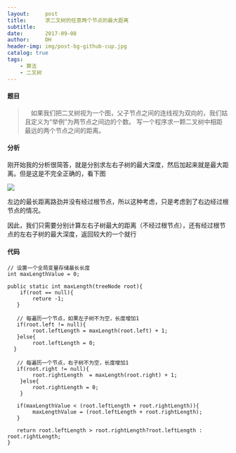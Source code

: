 ```yaml
---
layout:     post
title:      求二叉树的任意两个节点的最大距离
subtitle:   
date:       2017-09-08
author:     DH
header-img: img/post-bg-github-cup.jpg 
catalog: true
tags:
    - 算法
    - 二叉树
---
```



#### 题目

>　如果我们把二叉树视为一个图，父子节点之间的连线视为双向的，我们姑且定义为“举例”为两节点之间边的个数。
写一个程序求一颗二叉树中相距最远的两个节点之间的距离。

#### 分析

刚开始我的分析很简答，就是分别求左右子树的最大深度，然后加起来就是最大距离。但是这是不完全正确的，看下图

![](https://ws1.sinaimg.cn/large/006tKfTcgy1fjca1x3iq6j31ae0owjv3.jpg)

左边的最长距离路劲并没有经过根节点，所以这种考虑，只是考虑到了右边经过根节点的情况。

因此，我们只需要分别计算左右子树最大的距离（不经过根节点），还有经过根节点的左右子树的最大深度，返回较大的一个就行

#### 代码

```
// 设置一个全局变量存储最长长度
int maxLengthValue = 0;

public static int maxLength(treeNode root){
    if(root == null){
        reture -1;
   }
   
   // 每遍历一个节点，如果左子树不为空，长度增加1
   if(root.left != null){
        root.leftLength = maxLength(root.left) + 1;
   }else{
        root.leftLength = 0;
  }
   
   // 每遍历一个节点，右子树不为空，长度增加1
   if(root.right != null){
        root.rightLength  = maxLength(root.right) + 1;     
    }else{
        root.rightLength = 0;
    }
   
   if(maxLengthValue < (root.leftLength + root.rightLength)){
        maxLengthValue = (root.leftLength + root.rightLength);
   }
  
   return root.leftLength > root.rightLength?root.leftLength : root.rightLength;
}

```
